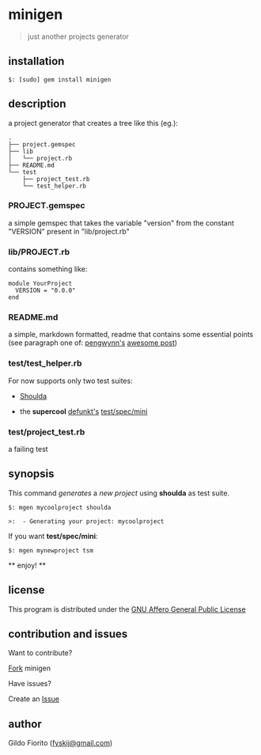 minigen
=======

> just another projects generator

installation
------------

    $: [sudo] gem install minigen

description
-----------

a project generator that creates a tree like this (eg.):

    .
    ├── project.gemspec
    ├── lib
    │   └── project.rb
    ├── README.md
    └── test
        ├── project_test.rb
        └── test_helper.rb

### PROJECT.gemspec

a simple gemspec that takes the variable "version" from the constant "VERSION" present in "lib/project.rb"

### lib/PROJECT.rb

contains something like:

    module YourProject
      VERSION = "0.0.0"
    end

### README.md

a simple, markdown formatted, readme that contains some essential points (see paragraph one of: [pengwynn's](http://twitter/pengwynn) [awesome post](http://thechangelog.com/post/3032074343/top-ten-reasons-why-i-wont-use-your-open-source-project))

### test/test_helper.rb

For now supports only two test suites:

* [Shoulda](https://github.com/thoughtbot/shoulda)

* the **supercool** [defunkt's](http://github.com/defunkt) [test/spec/mini](https://gist.github.com/307649)

### test/project_test.rb

a failing test


synopsis
--------

This command _generates_ a _new project_ using **shoulda** as test suite.

    $: mgen mycoolproject shoulda

    >:  - Generating your project: mycoolproject

If you want **test/spec/mini**:

    $: mgen mynewproject tsm

** enjoy! **

license
-------

This program is distributed under the [GNU Affero General Public License](http://www.gnu.org/licenses/agpl.html)

contribution and issues
-----------------------

Want to contribute?

[Fork][0] minigen

Have issues?

Create an [Issue][1]


author
------

Gildo Fiorito (fyskij@gmail.com)

[0]: http://help.github.com/forking/
[1]: http://github.com/fyskij/minigen/issues
